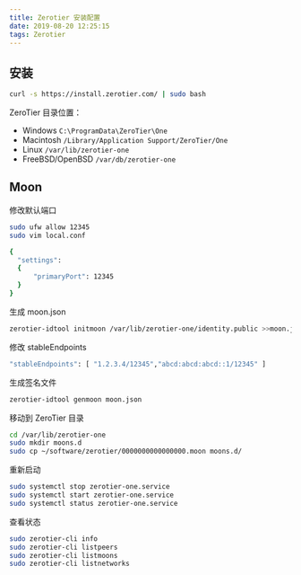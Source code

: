 ```yaml
---
title: Zerotier 安装配置
date: 2019-08-20 12:25:15
tags: Zerotier
---
```


## 安装

``` bash
curl -s https://install.zerotier.com/ | sudo bash
```

ZeroTier 目录位置：

* Windows `C:\ProgramData\ZeroTier\One`
* Macintosh `/Library/Application Support/ZeroTier/One`
* Linux `/var/lib/zerotier-one`
* FreeBSD/OpenBSD `/var/db/zerotier-one`

## Moon

修改默认端口
``` bash
sudo ufw allow 12345
sudo vim local.conf

{
  "settings":
  {
      "primaryPort": 12345
  }
}
```

生成 moon.json
``` bash
zerotier-idtool initmoon /var/lib/zerotier-one/identity.public >>moon.json
```

修改 stableEndpoints

``` bash
"stableEndpoints": [ "1.2.3.4/12345","abcd:abcd:abcd::1/12345" ]
```

生成签名文件
``` bash
zerotier-idtool genmoon moon.json
```

移动到 ZeroTier 目录
``` bash
cd /var/lib/zerotier-one
sudo mkdir moons.d
sudo cp ~/software/zerotier/0000000000000000.moon moons.d/
```

重新启动
``` bash
sudo systemctl stop zerotier-one.service
sudo systemctl start zerotier-one.service
sudo systemctl status zerotier-one.service
```

查看状态
``` bash
sudo zerotier-cli info
sudo zerotier-cli listpeers
sudo zerotier-cli listmoons
sudo zerotier-cli listnetworks
```
